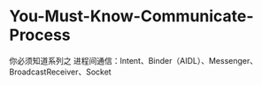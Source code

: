 # You-Must-Know-Communicate-Process
你必须知道系列之 进程间通信：Intent、Binder（AIDL）、Messenger、BroadcastReceiver、Socket
